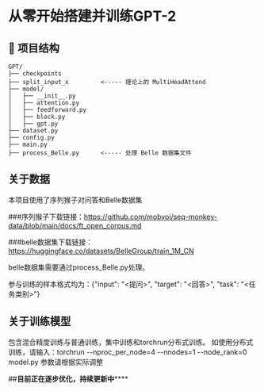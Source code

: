 # 从零开始搭建并训练GPT-2

## 📁 项目结构
```
GPT/
├── checkpoints
├── split_input_x         <----- 理论上的 MultiHeadAttend
├── model/
│   ├── __init__.py
│   ├── attention.py
│   ├── feedforward.py
│   ├── block.py
│   ├── gpt.py
├── dataset.py
├── config.py
├── main.py
├── process_Belle.py      <----- 处理 Belle 数据集文件
```

## 关于数据
本项目使用了序列猴子对问答和Belle数据集

###序列猴子下载链接：https://github.com/mobvoi/seq-monkey-data/blob/main/docs/ft_open_corpus.md

###belle数据集下载链接：https://huggingface.co/datasets/BelleGroup/train_1M_CN

belle数据集需要通过process_Belle.py处理。

参与训练的样本格式均为：{"input": "<提问>", "target": "<回答>", "task": "<任务类别>"}
## 关于训练模型
包含混合精度训练与普通训练，集中训练和torchrun分布式训练。
如使用分布式训练，请输入：torchrun --nproc_per_node=4 --nnodes=1 --node_rank=0 model.py
参数请根据实际调整

##****目前正在逐步优化，持续更新中********
